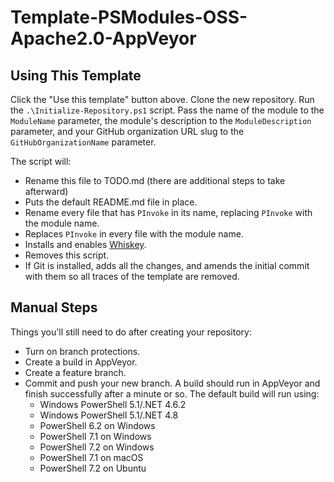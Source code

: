 
# Template-PSModules-OSS-Apache2.0-AppVeyor

## Using This Template

Click the "Use this template" button above. Clone the new repository. Run the `.\Initialize-Repository.ps1` script.
Pass the name of the module to the `ModuleName` parameter, the module's description to the `ModuleDescription`
parameter, and your GitHub organization URL slug to the `GitHubOrganizationName` parameter.

The script will:

* Rename this file to TODO.md (there are additional steps to take afterward)
* Puts the default README.md file in place.
* Rename every file that has `PInvoke` in its name, replacing `PInvoke` with the module name.
* Replaces `PInvoke` in every file with the module name.
* Installs and enables [Whiskey](https://github.com/webmd-health-services/Whiskey/wiki).
* Removes this script.
* If Git is installed, adds all the changes, and amends the initial commit with them so all traces of the template are
  removed.

## Manual Steps

Things you'll still need to do after creating your repository:

* Turn on branch protections.
* Create a build in AppVeyor.
* Create a feature branch.
* Commit and push your new branch. A build should run in AppVeyor and finish successfully after a minute or so. The
default build will run using:
  * Windows PowerShell 5.1/.NET 4.6.2
  * Windows PowerShell 5.1/.NET 4.8
  * PowerShell 6.2 on Windows
  * PowerShell 7.1 on Windows
  * PowerShell 7.2 on Windows
  * PowerShell 7.1 on macOS
  * PowerShell 7.2 on Ubuntu
